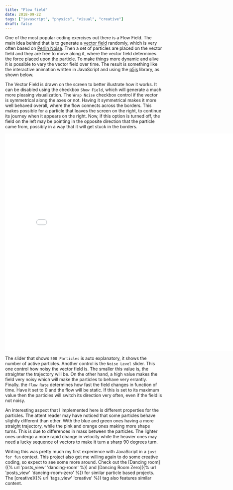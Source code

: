 ```yaml
---
title: "Flow field"
date: 2018-09-22
tags: ["javascript", "physics", "visual", "creative"]
draft: false
---
```


One of the most popular coding exercises out there is a Flow Field. The main idea behind that is
to generate a [vector field](https://en.wikipedia.org/wiki/Vector_field)
randomly, which is very often based on [Perlin Noise](https://en.wikipedia.org/wiki/Perlin_noise).
Then a set of particles are placed on the vector field and they are free to move along it,
where the vector field determines the force placed upon the particle.
To make things more dynamic and alive it is possible to vary the vector field
over time. The result is something like the interactive animation written
in JavaScript and using the [p5js](https://p5js.org/) library, as shown below.

The Vector Field is drawn on the screen to better illustrate how it works. It can be disabled using the
checkbox `Show Field`, which will generate a much more pleasing visualization. The `Wrap Noise` checkbox
control if the vector is symmetrical along the axes or not. Having it symmetrical makes it more well
behaved overall, where the flow connects across the borders. This makes possible for a particle that
leaves the screen on the right, to continue its journey when it appears on the right. Now, if
this option is turned off, the field on the left may be pointing in the opposite direction that
the particle came from, possibly in a way that it will get stuck in the borders.

<iframe src="{% static 'external/flow-net/src/index.html' %}" width="800" height="700" frameBorder="0"></iframe>

The slider that shows `500 Particles` is auto explanatory, it shows the number of active particles.
Another control is the `Noise Level` slider. This one control how noisy the vector field is. The smaller
this value is, the straighter the trajectory will be. On the other hand, a high value makes the
field very noisy which will make the particles to behave very errantly. Finally. the `Flow Rate`
determines how fast the field changes in function of time. Have it set to 0 and the flow will be static.
If this is set to its maximum value then the particles will switch its direction very often, even if
the field is not noisy.

An interesting aspect that I implemented here is different properties for the particles. The attent reader
may have noticed that some particles behave slightly different than other. With the blue and green ones
having a more straight trajectory, while the pink and orange ones making more shape turns. This is due
to differences in mass between the particles. The lighter ones undergo a more rapid change in velocity
while the heavier ones may need a lucky sequence of vectors to make it turn a sharp 90 degrees turn.

Writing this was pretty much my first experience with JavaScript in a `just for fun` context.
This project also got me willing again to do some creative coding, so expect to see some more around.
Check out the [Dancing room]({% url 'posts_view' 'dancing-room' %}) and
[Dancing Room Zero]({% url 'posts_view' 'dancing-room-zero' %})
for similar particle based projects. The [creative]({% url 'tags_view' 'creative' %}) tag also
features similar content.
